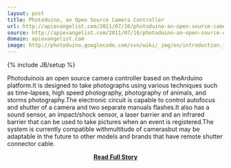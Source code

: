 ```yaml
---
layout: post
title: Photoduino, an Open Source Camera Controller
url: http://apievangelist.com/2011/07/16/photoduino-an-open-source-camera-controller/
source: http://apievangelist.com/2011/07/16/photoduino-an-open-source-camera-controller/
domain: apievangelist.com
image: http://photoduino.googlecode.com/svn/wiki/_img/en/introduction.jpg
---
```

{% include JB/setup %}<p>Photoduinois an open source camera controller based on theArduino platform.It is designed to take photographs using various techniques such as time-lapses, high speed photography, photography of animals, and storms photography.The electronic circuit is capable to control autofocus and shutter of a camera and two separate manuals flashes.It also has a sound sensor, an impact/shock sensor, a laser barrier and an infrared barrier that can be used to take pictures when an event is registered.The system is currently compatible withmultitude of camerasbut may be adaptable in the future to other models and brands that have remote shutter connector cable.</p>
<center><p><a href="http://apievangelist.com/2011/07/16/photoduino-an-open-source-camera-controller/" style='padding:25px; font-sze:18px; font-weight: bold;'>Read Full Story</a></p></center>

